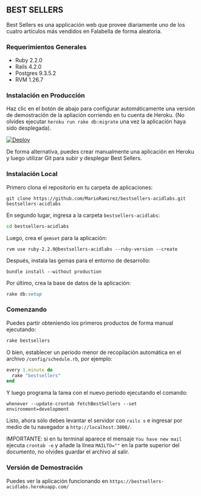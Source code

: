 ## BEST SELLERS

Best Sellers es una applicación web que provee diariamente uno de los cuatro artículos más vendidos en Falabella de forma aleatoria.


### Requerimientos Generales

* Ruby 2.2.0
* Rails 4.2.0
* Postgres 9.3.5.2
* RVM 1.26.7

### Instalación en Producción

Haz clic en el botón de abajo para configurar automáticamente una versión de demostración de la apliación corriendo en tu cuenta de Heroku. (No olvides ejecutar `heroku run rake db:migrate` una vez la aplicación haya sido desplegada).

[![Deploy](https://www.herokucdn.com/deploy/button.svg)](https://heroku.com/deploy)

De forma alternativa, puedes crear manualmente una aplicación en Heroku y luego utilizar Git para subir y desplegar Best Sellers.


### Instalación Local

Primero clona el repositorio en tu carpeta de aplicaciones:

```
git clone https://github.com/MarioRamirez/bestsellers-acidlabs.git bestsellers-acidlabs
```

En segundo lugar, ingresa a la carpeta `bestsellers-acidlabs`:

```zsh
cd bestsellers-acidlabs
```

Luego, crea el `gemset` para la aplicación:

```
rvm use ruby-2.2.0@bestsellers-acidlabs --ruby-version --create
```

Después, instala las gemas para el entorno de desarrollo:

```
bundle install --without production
```

Por último, crea la base de datos de la aplicación:

```rake
rake db:setup
```

### Comenzando

Puedes partir obteniendo los primeros productos de forma manual ejecutando:

```rake
rake bestsellers
```

O bien, establecer un periodo menor de recopilación automática en el archivo `/config/schedule.rb`, por ejemplo:

```ruby
every 1.minute do
  rake "bestsellers"
end
```

Y luego programa la tarea con el nuevo periodo ejecutando el comando:

```
whenever --update-crontab fetchBestSellers --set environment=development
```

Listo, ahora sólo debes levantar el servidor con `rails s` e ingresar por medio de tu navegador a `http://localhost:3000/`.

IMPORTANTE: si en tu terminal aparece el mensaje `You have new mail` ejecuta `crontab -e` y añade la línea `MAILTO=""` en la parte superior del documento, no olvides guardar el archivo al salir.


### Versión de Demostración

Puedes ver la aplicación funcionando en `https://bestsellers-acidlabs.herokuapp.com/`